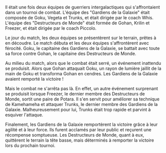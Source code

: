 Il était une fois deux équipes de guerriers intergalactiques qui s'affrontaient dans un tournoi de combat. L'équipe des "Gardiens de la Galaxie" était composée de Goku, Vegeta et Trunks, et était dirigée par le coach Whis. L'équipe des "Destructeurs de Monde" était formée de Gohan, Krilin et Freezer, et était dirigée par le coach Piccolo.

Le jour du match, les deux équipes se présentèrent sur le terrain, prêtes à en découdre. Le match débuta et les deux équipes s'affrontèrent avec férocité. Goku, le capitaine des Gardiens de la Galaxie, se battait avec toute sa force contre Gohan, le capitaine des Destructeurs de Monde.

Au milieu du match, alors que le combat était serré, un événement inattendu se produisit. Alors que Gohan attaquait Goku, un rayon de lumière jaillit de la main de Goku et transforma Gohan en cendres. Les Gardiens de la Galaxie avaient remporté la victoire !

Mais le combat ne s'arrêta pas là. En effet, un autre événement surprenant se produisit lorsque Freezer, le dernier membre des Destructeurs de Monde, sortit une paire de Potara. Il s'en servit pour améliorer sa technique de Kamehameha et attaquer Trunks, le dernier membre des Gardiens de la Galaxie. Malheureusement pour lui, Trunks était trop rapide et parvint à esquiver l'attaque.

Finalement, les Gardiens de la Galaxie remportèrent la victoire grâce à leur agilité et à leur force. Ils furent acclamés par leur public et reçurent une récompense somptueuse. Les Destructeurs de Monde, quant à eux, quittèrent le terrain la tête basse, mais déterminés à remporter la victoire lors du prochain tournoi.